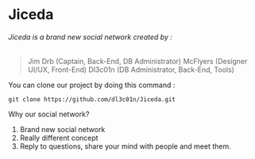 # Jiceda

###### Jiceda is a brand new social network created by :

> Jim Drb (Captain, Back-End, DB Administrator)
> McFlyers (Designer UI/UX, Front-End)
> Dl3c01n (DB Administrator, Back-End, Tools)


You can clone our project by doing this command :

```
git clone https://github.com/dl3c01n/Jiceda.git
```


Why our social network?

1. Brand new social network
2. Really different concept
3. Reply to questions, share your mind with people and meet them.
